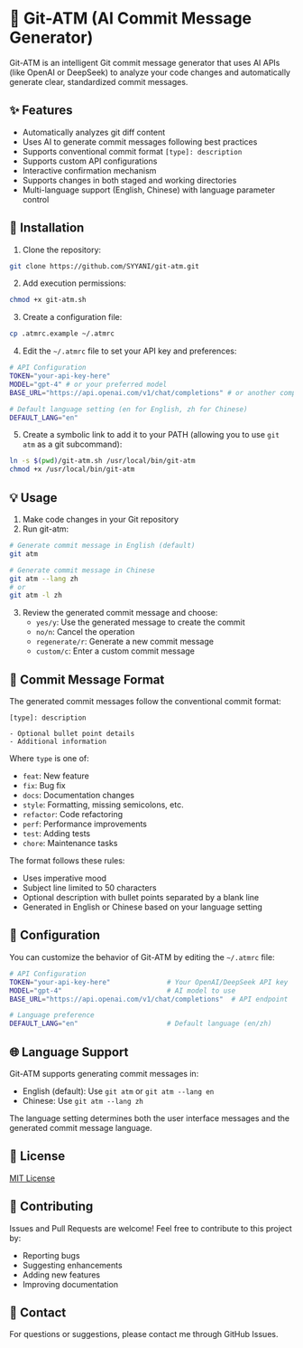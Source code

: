 # 🤖 Git-ATM (AI Commit Message Generator)

Git-ATM is an intelligent Git commit message generator that uses AI APIs (like OpenAI or DeepSeek) to analyze your code changes and automatically generate clear, standardized commit messages.

## ✨ Features

- Automatically analyzes git diff content
- Uses AI to generate commit messages following best practices
- Supports conventional commit format `[type]: description`
- Supports custom API configurations
- Interactive confirmation mechanism
- Supports changes in both staged and working directories
- Multi-language support (English, Chinese) with language parameter control

## 🚀 Installation

1. Clone the repository:
```bash
git clone https://github.com/SYYANI/git-atm.git
```

2. Add execution permissions:
```bash
chmod +x git-atm.sh
```

3. Create a configuration file:
```bash
cp .atmrc.example ~/.atmrc
```

4. Edit the `~/.atmrc` file to set your API key and preferences:
```bash
# API Configuration
TOKEN="your-api-key-here"
MODEL="gpt-4" # or your preferred model
BASE_URL="https://api.openai.com/v1/chat/completions" # or another compatible API endpoint

# Default language setting (en for English, zh for Chinese)
DEFAULT_LANG="en"
```

5. Create a symbolic link to add it to your PATH (allowing you to use `git atm` as a git subcommand):
```bash
ln -s $(pwd)/git-atm.sh /usr/local/bin/git-atm
chmod +x /usr/local/bin/git-atm
```

## 💡 Usage

1. Make code changes in your Git repository
2. Run git-atm:
```bash
# Generate commit message in English (default)
git atm

# Generate commit message in Chinese
git atm --lang zh
# or
git atm -l zh
```
3. Review the generated commit message and choose:
   - `yes/y`: Use the generated message to create the commit
   - `no/n`: Cancel the operation
   - `regenerate/r`: Generate a new commit message
   - `custom/c`: Enter a custom commit message

## 📝 Commit Message Format

The generated commit messages follow the conventional commit format:

```
[type]: description

- Optional bullet point details
- Additional information
```

Where `type` is one of:
- `feat`: New feature
- `fix`: Bug fix
- `docs`: Documentation changes
- `style`: Formatting, missing semicolons, etc.
- `refactor`: Code refactoring
- `perf`: Performance improvements
- `test`: Adding tests
- `chore`: Maintenance tasks

The format follows these rules:
- Uses imperative mood
- Subject line limited to 50 characters
- Optional description with bullet points separated by a blank line
- Generated in English or Chinese based on your language setting

## 🔧 Configuration

You can customize the behavior of Git-ATM by editing the `~/.atmrc` file:

```bash
# API Configuration
TOKEN="your-api-key-here"              # Your OpenAI/DeepSeek API key
MODEL="gpt-4"                          # AI model to use
BASE_URL="https://api.openai.com/v1/chat/completions"  # API endpoint

# Language preference
DEFAULT_LANG="en"                      # Default language (en/zh)
```

## 🌐 Language Support

Git-ATM supports generating commit messages in:
- English (default): Use `git atm` or `git atm --lang en`
- Chinese: Use `git atm --lang zh`

The language setting determines both the user interface messages and the generated commit message language.

## 📄 License

[MIT License](LICENSE)

## 🤝 Contributing

Issues and Pull Requests are welcome! Feel free to contribute to this project by:
- Reporting bugs
- Suggesting enhancements
- Adding new features
- Improving documentation

## 📮 Contact

For questions or suggestions, please contact me through GitHub Issues.